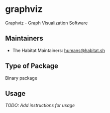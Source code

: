 # graphviz

Graphviz - Graph Visualization Software

## Maintainers

* The Habitat Maintainers: <humans@habitat.sh>

## Type of Package

Binary package

## Usage

*TODO: Add instructions for usage*
